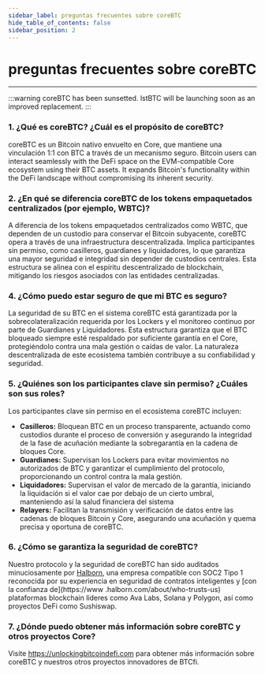 ```yaml
---
sidebar_label: preguntas frecuentes sobre coreBTC
hide_table_of_contents: false
sidebar_position: 2
---
```


# preguntas frecuentes sobre coreBTC

---

:::warning
coreBTC has been sunsetted. lstBTC will be launching soon as an improved replacement.
:::

### 1. ¿Qué es coreBTC? ¿Cuál es el propósito de coreBTC?

coreBTC es un Bitcoin nativo envuelto en Core, que mantiene una vinculación 1:1 con BTC a través de un mecanismo seguro. Bitcoin users can interact seamlessly with the DeFi space on the EVM-compatible Core ecosystem using their BTC assets. It expands Bitcoin's functionality within the DeFi landscape without compromising its inherent security.

### 2. ¿En qué se diferencia coreBTC de los tokens empaquetados centralizados (por ejemplo, WBTC)?

A diferencia de los tokens empaquetados centralizados como WBTC, que dependen de un custodio para conservar el Bitcoin subyacente, coreBTC opera a través de una infraestructura descentralizada. Implica participantes sin permiso, como casilleros, guardianes y liquidadores, lo que garantiza una mayor seguridad e integridad sin depender de custodios centrales. Esta estructura se alinea con el espíritu descentralizado de blockchain, mitigando los riesgos asociados con las entidades centralizadas.

### 4. ¿Cómo puedo estar seguro de que mi BTC es seguro?

La seguridad de su BTC en el sistema coreBTC está garantizada por la sobrecolateralización requerida por los Lockers y el monitoreo continuo por parte de Guardianes y Liquidadores. Esta estructura garantiza que el BTC bloqueado siempre esté respaldado por suficiente garantía en el Core, protegiéndolo contra una mala gestión o caídas de valor. La naturaleza descentralizada de este ecosistema también contribuye a su confiabilidad y seguridad.

### 5. ¿Quiénes son los participantes clave sin permiso? ¿Cuáles son sus roles?

Los participantes clave sin permiso en el ecosistema coreBTC incluyen:

- **Casilleros:** Bloquean BTC en un proceso transparente, actuando como custodios durante el proceso de conversión y asegurando la integridad de la fase de acuñación mediante la sobregarantía en la cadena de bloques Core.
- **Guardianes:** Supervisan los Lockers para evitar movimientos no autorizados de BTC y garantizar el cumplimiento del protocolo, proporcionando un control contra la mala gestión.
- **Liquidadores:** Supervisan el valor de mercado de la garantía, iniciando la liquidación si el valor
  cae por debajo de un cierto umbral, manteniendo así la salud financiera del sistema
- **Relayers:** Facilitan la transmisión y verificación de datos entre las cadenas de bloques Bitcoin y Core, asegurando una acuñación y quema precisa y oportuna de coreBTC.

### 6. ¿Cómo se garantiza la seguridad de coreBTC?

Nuestro protocolo y la seguridad de coreBTC han sido auditados minuciosamente por [Halborn](https://www.halborn.com/), una empresa compatible con SOC2 Tipo 1 reconocida por su experiencia en seguridad de contratos inteligentes y [con la confianza de](https://www .halborn.com/about/who-trusts-us) plataformas blockchain líderes como Ava Labs, Solana y Polygon, así como proyectos DeFi como Sushiswap.

### 7. ¿Dónde puedo obtener más información sobre coreBTC y otros proyectos Core?

Visite https://unlockingbitcoindefi.com para obtener más información sobre coreBTC y nuestros otros proyectos innovadores de BTCfi.
